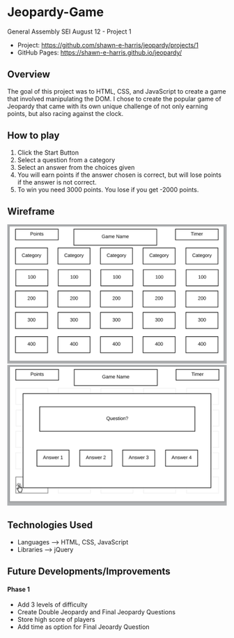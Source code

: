 # Jeopardy-Game
General Assembly SEI August 12 - Project 1


- Project: https://github.com/shawn-e-harris/jeopardy/projects/1
- GitHub Pages: https://shawn-e-harris.github.io/jeopardy/

## Overview
The goal of this project was to HTML, CSS, and JavaScript to create a game 
that involved manipulating the DOM. I chose to create the popular game of Jeopardy 
that came with its own unique challenge of not only earning points, but also racing against the clock.


## How to play
1. Click the Start Button
2. Select a question from a category
3. Select an answer from the choices given
4. You will earn points if the answer chosen is correct, but will lose points if the answer is not correct.
5. To win you need 3000 points. You lose if you get -2000 points.


## Wireframe
!["A Wireframe of Jeopardy"](https://github.com/sundeem7/jeopardy/blob/master/wireFrames/Category.png)
!["A Wireframe of Jeopardy"](https://github.com/sundeem7/jeopardy/blob/master/wireFrames/onClick%20Q%26A.png)


## Technologies Used
- Languages --> HTML, CSS, JavaScript
- Libraries --> jQuery 

## Future Developments/Improvements

#### Phase 1
- Add 3 levels of difficulty
- Create Double Jeopardy and Final Jeopardy Questions
- Store high score of players 
- Add time as option for Final Jeoardy Question
